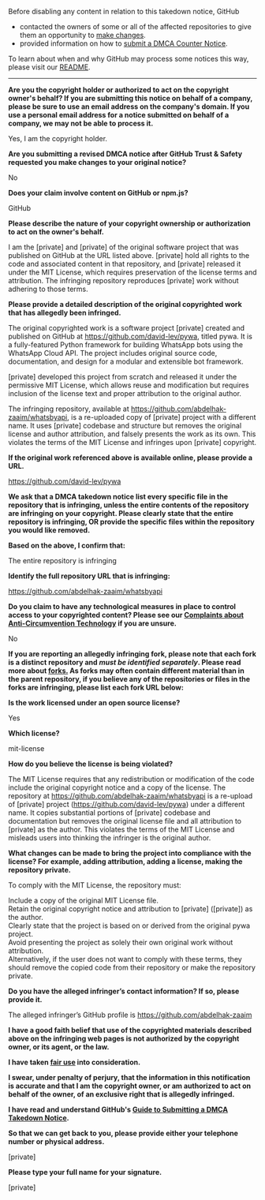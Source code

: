 Before disabling any content in relation to this takedown notice, GitHub
- contacted the owners of some or all of the affected repositories to give them an opportunity to [make changes](https://docs.github.com/en/github/site-policy/dmca-takedown-policy#a-how-does-this-actually-work).
- provided information on how to [submit a DMCA Counter Notice](https://docs.github.com/en/articles/guide-to-submitting-a-dmca-counter-notice).

To learn about when and why GitHub may process some notices this way, please visit our [README](https://github.com/github/dmca/blob/master/README.md#anatomy-of-a-takedown-notice).

---

**Are you the copyright holder or authorized to act on the copyright owner's behalf? If you are submitting this notice on behalf of a company, please be sure to use an email address on the company's domain. If you use a personal email address for a notice submitted on behalf of a company, we may not be able to process it.**

Yes, I am the copyright holder.

**Are you submitting a revised DMCA notice after GitHub Trust & Safety requested you make changes to your original notice?**

No

**Does your claim involve content on GitHub or npm.js?**

GitHub

**Please describe the nature of your copyright ownership or authorization to act on the owner's behalf.**

I am the [private] and [private] of the original software project that was published on GitHub at the URL listed above. [private] hold all rights to the code and associated content in that repository, and [private] released it under the MIT License, which requires preservation of the license terms and attribution. The infringing repository reproduces [private] work without adhering to those terms.

**Please provide a detailed description of the original copyrighted work that has allegedly been infringed.**

The original copyrighted work is a software project [private] created and published on GitHub at https://github.com/david-lev/pywa, titled pywa. It is a fully-featured Python framework for building WhatsApp bots using the WhatsApp Cloud API. The project includes original source code, documentation, and design for a modular and extensible bot framework.

[private] developed this project from scratch and released it under the permissive MIT License, which allows reuse and modification but requires inclusion of the license text and proper attribution to the original author.

The infringing repository, available at https://github.com/abdelhak-zaaim/whatsbyapi, is a re-uploaded copy of [private] project with a different name. It uses [private] codebase and structure but removes the original license and author attribution, and falsely presents the work as its own. This violates the terms of the MIT License and infringes upon [private] copyright.

**If the original work referenced above is available online, please provide a URL.**

https://github.com/david-lev/pywa

**We ask that a DMCA takedown notice list every specific file in the repository that is infringing, unless the entire contents of the repository are infringing on your copyright. Please clearly state that the entire repository is infringing, OR provide the specific files within the repository you would like removed.**

**Based on the above, I confirm that:**

The entire repository is infringing

**Identify the full repository URL that is infringing:**

https://github.com/abdelhak-zaaim/whatsbyapi

**Do you claim to have any technological measures in place to control access to your copyrighted content? Please see our <a href="https://docs.github.com/articles/guide-to-submitting-a-dmca-takedown-notice#complaints-about-anti-circumvention-technology">Complaints about Anti-Circumvention Technology</a> if you are unsure.**

No

**If you are reporting an allegedly infringing fork, please note that each fork is a distinct repository and <i>must be identified separately</i>. Please read more about <a href="https://docs.github.com/articles/dmca-takedown-policy#b-what-about-forks-or-whats-a-fork">forks.</a> As forks may often contain different material than in the parent repository, if you believe any of the repositories or files in the forks are infringing, please list each fork URL below:**

**Is the work licensed under an open source license?**

Yes

**Which license?**

mit-license

**How do you believe the license is being violated?**

The MIT License requires that any redistribution or modification of the code include the original copyright notice and a copy of the license. The repository at https://github.com/abdelhak-zaaim/whatsbyapi is a re-upload of [private] project (https://github.com/david-lev/pywa) under a different name. It copies substantial portions of [private] codebase and documentation but removes the original license file and all attribution to [private] as the author. This violates the terms of the MIT License and misleads users into thinking the infringer is the original author.

**What changes can be made to bring the project into compliance with the license? For example, adding attribution, adding a license, making the repository private.**

To comply with the MIT License, the repository must:

Include a copy of the original MIT License file.  
Retain the original copyright notice and attribution to [private] ([private]) as the author.  
Clearly state that the project is based on or derived from the original pywa project.  
Avoid presenting the project as solely their own original work without attribution.  
Alternatively, if the user does not want to comply with these terms, they should remove the copied code from their repository or make the repository private.  

**Do you have the alleged infringer’s contact information? If so, please provide it.**

The alleged infringer’s GitHub profile is https://github.com/abdelhak-zaaim

**I have a good faith belief that use of the copyrighted materials described above on the infringing web pages is not authorized by the copyright owner, or its agent, or the law.**

**I have taken <a href="https://www.lumendatabase.org/topics/22">fair use</a> into consideration.**

**I swear, under penalty of perjury, that the information in this notification is accurate and that I am the copyright owner, or am authorized to act on behalf of the owner, of an exclusive right that is allegedly infringed.**

**I have read and understand GitHub's <a href="https://docs.github.com/articles/guide-to-submitting-a-dmca-takedown-notice/">Guide to Submitting a DMCA Takedown Notice</a>.**

**So that we can get back to you, please provide either your telephone number or physical address.**

[private]

**Please type your full name for your signature.**

[private]
